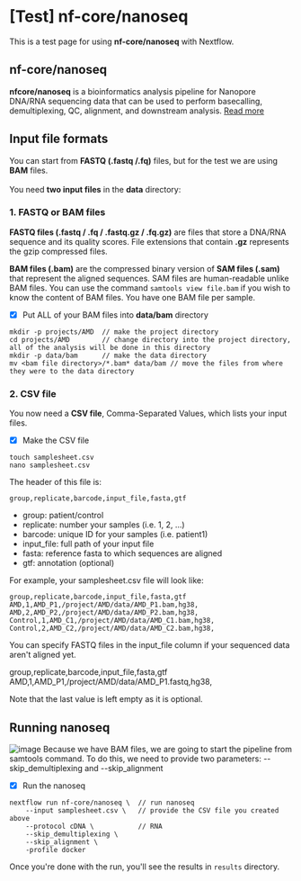 # \[Test] nf-core/nanoseq

This is a test page for using **nf-core/nanoseq** with Nextflow.

## nf-core/nanoseq

**nfcore/nanoseq** is a bioinformatics analysis pipeline for Nanopore DNA/RNA sequencing data that can be used to perform basecalling, demultiplexing, QC, alignment, and downstream analysis. [Read more](https://nf-co.re/nanoseq/3.1.0/)

## Input file formats

You can start from **FASTQ (.fastq /.fq)** files, but for the test we are using **BAM** files.\
\
You need **two input files** in the **data** directory:

### 1. FASTQ or BAM files

**FASTQ files (.fastq / .fq / .fastq.gz / .fq.gz)** are files that store a DNA/RNA sequence and its quality scores. File extensions that contain **.gz** represents the gzip compressed files.&#x20;

**BAM files (.bam)** are the compressed binary version of **SAM files (.sam)** that represent the aligned sequences. SAM files are human-readable unlike BAM files. You can use the command `samtools view file.bam` if you wish to know the content of BAM files. You have one BAM file per sample.

* [x] Put ALL of your BAM files into **data/bam** directory

```
mkdir -p projects/AMD  // make the project directory
cd projects/AMD        // change directory into the project directory, all of the analysis will be done in this directory
mkdir -p data/bam      // make the data directory
mv <bam file directory>/*.bam* data/bam // move the files from where they were to the data directory
```

### 2. CSV file

You now need a **CSV file**, Comma-Separated Values, which lists your input files.

* [x] Make the CSV file

```
touch samplesheet.csv
nano samplesheet.csv
```

The header of this file is:

```
group,replicate,barcode,input_file,fasta,gtf
```

* group: patient/control
* replicate: number your samples (i.e. 1, 2, ...)
* barcode: unique ID for your samples (i.e. patient1)
* input\_file: full path of your input file
* fasta: reference fasta to which sequences are aligned
* gtf: annotation (optional)

For example, your samplesheet.csv file will look like:

```
group,replicate,barcode,input_file,fasta,gtf
AMD,1,AMD_P1,/project/AMD/data/AMD_P1.bam,hg38,
AMD,2,AMD_P2,/project/AMD/data/AMD_P2.bam,hg38,
Control,1,AMD_C1,/project/AMD/data/AMD_C1.bam,hg38,
Control,2,AMD_C2,/project/AMD/data/AMD_C2.bam,hg38,
```

You can specify FASTQ files in the input\_file column if your sequenced data aren't aligned yet.

group,replicate,barcode,input\_file,fasta,gtf AMD,1,AMD\_P1,/project/AMD/data/AMD\_P1.fastq,hg38,&#x20;

Note that the last value is left empty as it is optional.

## Running nanoseq

![image](https://github.com/user-attachments/assets/4b3c523f-a22b-459b-83e7-75e9d6ffe5d6) Because we have BAM files, we are going to start the pipeline from samtools command. To do this, we need to provide two parameters: --skip\_demultiplexing and --skip\_alignment

* [x] Run the nanoseq

```
nextflow run nf-core/nanoseq \  // run nanoseq
    --input samplesheet.csv \   // provide the CSV file you created above
    --protocol cDNA \           // RNA
    --skip_demultiplexing \
    --skip_alignment \
    -profile docker
```

Once you're done with the run, you'll see the results in `results` directory.
